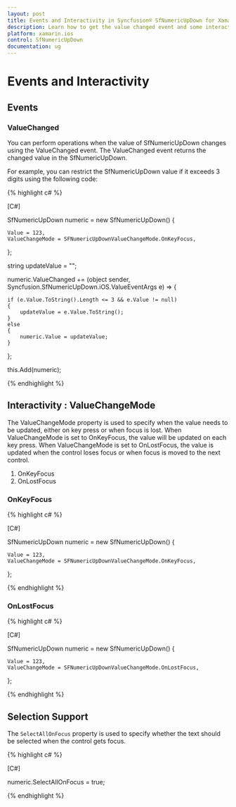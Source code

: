 ```yaml
---
layout: post
title: Events and Interactivity in Syncfusion® SfNumericUpDown for Xamarin.iOS
description: Learn how to get the value changed event and some interactivity for SfNumericUpDown in Xamarin.iOS platform.
platform: xamarin.ios
control: SfNumericUpDown
documentation: ug
---
```

# Events and Interactivity

## Events

### ValueChanged 

You can perform operations when the value of SfNumericUpDown changes using the ValueChanged event. The ValueChanged event returns the changed value in the SfNumericUpDown.

For example, you can restrict the SfNumericUpDown value if it exceeds 3 digits using the following code:

{% highlight c# %}

[C#]

SfNumericUpDown numeric = new SfNumericUpDown()
{
	
    Value = 123,
	ValueChangeMode = SFNumericUpDownValueChangeMode.OnKeyFocus,
};

string updateValue = "";

numeric.ValueChanged += (object sender, Syncfusion.SfNumericUpDown.iOS.ValueEventArgs e) =>
{
    
    if (e.Value.ToString().Length <= 3 && e.Value != null)
    {
        updateValue = e.Value.ToString();
    }
    else
    {
        numeric.Value = updateValue;
    }
};

this.Add(numeric);

{% endhighlight %}

## Interactivity : ValueChangeMode

The ValueChangeMode property is used to specify when the value needs to be updated, either on key press or when focus is lost. When ValueChangeMode is set to OnKeyFocus, the value will be updated on each key press. When ValueChangeMode is set to OnLostFocus, the value is updated when the control loses focus or when focus is moved to the next control.

1. OnKeyFocus
2. OnLostFocus

### OnKeyFocus

{% highlight c# %}

[C#]

SfNumericUpDown numeric = new SfNumericUpDown()
{
	
    Value = 123,
	ValueChangeMode = SFNumericUpDownValueChangeMode.OnKeyFocus,
};

{% endhighlight %}

### OnLostFocus

{% highlight c# %}

[C#]

SfNumericUpDown numeric = new SfNumericUpDown()
{
	
    Value = 123,
	ValueChangeMode = SFNumericUpDownValueChangeMode.OnLostFocus,
};

{% endhighlight %}

## Selection Support

The `SelectAllOnFocus` property is used to specify whether the text should be selected when the control gets focus.

{% highlight c# %}

[C#]

numeric.SelectAllOnFocus = true;
  
{% endhighlight %}
